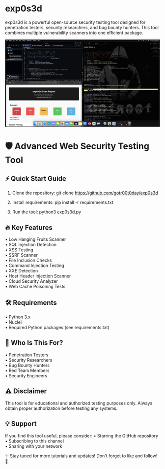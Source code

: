# exp0s3d
exp0s3d is a powerful open-source security testing tool designed for penetration testers, security researchers, and bug bounty hunters. This tool combines multiple vulnerability scanners into one efficient package.

![exp0s3d Scanner Demo](exp0s3d_screenshot.png)

🛡️ Advanced Web Security Testing Tool
==================================================

⚡ Quick Start Guide
------------------
1. Clone the repository:
   git clone https://github.com/gotr00t0day/exp0s3d

2. Install requirements:
   pip install -r requirements.txt

3. Run the tool:
   python3 exp0s3d.py

🔥 Key Features
-------------
• Low Hanging Fruits Scanner<br>
• SQL Injection Detection<br>
• XSS Testing<br>
• SSRF Scanner<br>
• File Inclusion Checks<br>
• Command Injection Testing<br>
• XXE Detection<br>
• Host Header Injection Scanner<br>
• Cloud Security Analyzer<br>
• Web Cache Poisoning Tests<br>

🛠️ Requirements
-------------
• Python 3.x<br>
• Nuclei<br>
• Required Python packages (see requirements.txt)<br>

🎯 Who Is This For?
----------------
• Penetration Testers<br>
• Security Researchers<br>
• Bug Bounty Hunters<br>
• Red Team Members<br>
• Security Engineers<br>

⚠️ Disclaimer
-----------
This tool is for educational and authorized testing purposes only. Always obtain proper authorization before testing any systems.

💡 Support
--------
If you find this tool useful, please consider:
• Starring the GitHub repository<br>
• Subscribing to this channel<br>
• Sharing with your network<br>

✨ Stay tuned for more tutorials and updates! Don't forget to like and follow! 🔔
